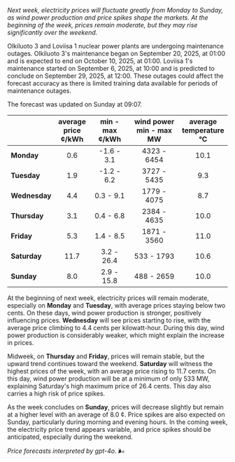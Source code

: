 *Next week, electricity prices will fluctuate greatly from Monday to Sunday, as wind power production and price spikes shape the markets. At the beginning of the week, prices remain moderate, but they may rise significantly over the weekend.*

Olkiluoto 3 and Loviisa 1 nuclear power plants are undergoing maintenance outages. Olkiluoto 3's maintenance began on September 20, 2025, at 01:00 and is expected to end on October 10, 2025, at 01:00. Loviisa 1's maintenance started on September 6, 2025, at 10:00 and is predicted to conclude on September 29, 2025, at 12:00. These outages could affect the forecast accuracy as there is limited training data available for periods of maintenance outages.

The forecast was updated on Sunday at 09:07.

|               | average<br>price<br>¢/kWh | min - max<br>¢/kWh | wind power<br>min - max<br>MW | average<br>temperature<br>°C |
|:-------------|:----------------:|:----------------:|:-------------:|:-------------:|
| **Monday**    | 0.6             | -1.6 - 3.1       | 4323 - 6454   | 10.1          |
| **Tuesday**   | 1.9             | -1.2 - 6.2       | 3727 - 5435   | 9.3           |
| **Wednesday** | 4.4             | 0.3 - 9.1        | 1779 - 4075   | 8.7           |
| **Thursday**  | 3.1             | 0.4 - 6.8        | 2384 - 4635   | 10.0          |
| **Friday**    | 5.3             | 1.4 - 8.5        | 1871 - 3560   | 11.0          |
| **Saturday**  | 11.7            | 3.2 - 26.4       | 533 - 1793    | 10.6          |
| **Sunday**    | 8.0             | 2.9 - 15.8       | 488 - 2659    | 10.0          |

At the beginning of next week, electricity prices will remain moderate, especially on **Monday** and **Tuesday**, with average prices staying below two cents. On these days, wind power production is stronger, positively influencing prices. **Wednesday** will see prices starting to rise, with the average price climbing to 4.4 cents per kilowatt-hour. During this day, wind power production is considerably weaker, which might explain the increase in prices.

Midweek, on **Thursday** and **Friday**, prices will remain stable, but the upward trend continues toward the weekend. **Saturday** will witness the highest prices of the week, with an average price rising to 11.7 cents. On this day, wind power production will be at a minimum of only 533 MW, explaining Saturday's high maximum price of 26.4 cents. This day also carries a high risk of price spikes.

As the week concludes on **Sunday**, prices will decrease slightly but remain at a higher level with an average of 8.0 ¢. Price spikes are also expected on Sunday, particularly during morning and evening hours. In the coming week, the electricity price trend appears variable, and price spikes should be anticipated, especially during the weekend.

*Price forecasts interpreted by gpt-4o.* 🌬️
